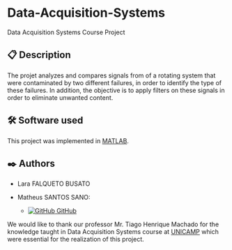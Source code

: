 # Data-Acquisition-Systems
Data Acquisition Systems Course Project

## 📋 Description
The projet analyzes and compares signals from of a rotating system that were contaminated by two different failures, in order to identify the type of these failures. In addition, the objective is to apply filters on these signals in order to eliminate unwanted content.

## 🛠️ Software used

This project was implemented in [MATLAB](https://www.mathworks.com/products/matlab.html).

## ✒️ Authors

- Lara FALQUETO BUSATO

- Matheus SANTOS SANO:
    - [![GitHub](https://i.stack.imgur.com/tskMh.png) GitHub](https://github.com/matsano)

We would like to thank our professor Mr. Tiago Henrique Machado for the knowledge taught in Data Acquisition Systems course at [UNICAMP](https://www.unicamp.br/unicamp/) which were essential for the realization of this project.
